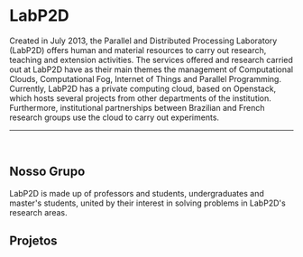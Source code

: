 # LabP2D

<p>Created in July 2013, the Parallel and Distributed Processing Laboratory (LabP2D) offers human and material resources to carry out research, teaching and extension activities. The services offered and research carried out at LabP2D have as their main themes the management of Computational Clouds, Computational Fog, Internet of Things and Parallel Programming. Currently, LabP2D has a private computing cloud, based on Openstack, which hosts several projects from other departments of the institution. Furthermore, institutional partnerships between Brazilian and French research groups use the cloud to carry out experiments.
<br>
<hr>
<br>


## Nosso Grupo

<p>
  LabP2D is made up of professors and students, undergraduates and master's students, united by their interest in solving problems in LabP2D's research areas.
</p>

## Projetos


